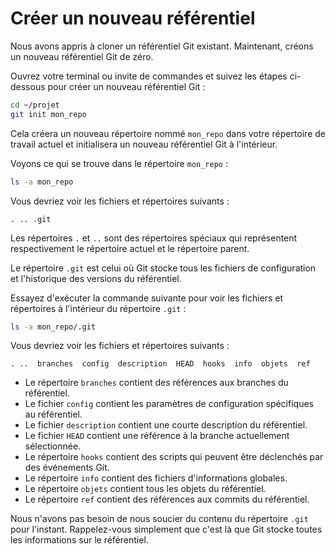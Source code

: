 # Créer un nouveau référentiel

Nous avons appris à cloner un référentiel Git existant. Maintenant, créons un nouveau référentiel Git de zéro.

Ouvrez votre terminal ou invite de commandes et suivez les étapes ci-dessous pour créer un nouveau référentiel Git :

```bash
cd ~/projet
git init mon_repo
```

Cela créera un nouveau répertoire nommé `mon_repo` dans votre répertoire de travail actuel et initialisera un nouveau référentiel Git à l'intérieur.

Voyons ce qui se trouve dans le répertoire `mon_repo` :

```bash
ls -a mon_repo
```

Vous devriez voir les fichiers et répertoires suivants :

```plaintext
. .. .git
```

Les répertoires `.` et `..` sont des répertoires spéciaux qui représentent respectivement le répertoire actuel et le répertoire parent.

Le répertoire `.git` est celui où Git stocke tous les fichiers de configuration et l'historique des versions du référentiel.

Essayez d'exécuter la commande suivante pour voir les fichiers et répertoires à l'intérieur du répertoire `.git` :

```bash
ls -a mon_repo/.git
```

Vous devriez voir les fichiers et répertoires suivants :

```plaintext
. ..  branches  config  description  HEAD  hooks  info  objets  ref
```

- Le répertoire `branches` contient des références aux branches du référentiel.
- Le fichier `config` contient les paramètres de configuration spécifiques au référentiel.
- Le fichier `description` contient une courte description du référentiel.
- Le fichier `HEAD` contient une référence à la branche actuellement sélectionnée.
- Le répertoire `hooks` contient des scripts qui peuvent être déclenchés par des événements Git.
- Le répertoire `info` contient des fichiers d'informations globales.
- Le répertoire `objets` contient tous les objets du référentiel.
- Le répertoire `ref` contient des références aux commits du référentiel.

Nous n'avons pas besoin de nous soucier du contenu du répertoire `.git` pour l'instant. Rappelez-vous simplement que c'est là que Git stocke toutes les informations sur le référentiel.
